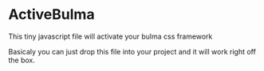 # ActiveBulma
This tiny javascript file will activate your bulma css framework

Basicaly you can just drop this file into your project and it will work right off the box.

# <script src="YourJavaScriptPath/activeBulma.js"></script>
